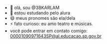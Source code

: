 - 👋 olá, sou @3BKARLAM
- 🌱 estou estudando pelo alura
- 😄 meus pronomes são ela/dela
- ⚡ fato curioso: eu amo teatro e músicas.
- você pode entrar em contato comigo: 00001090971643SP@al.educacao.sp.gov.br
<!---
3BKARLAM/3BKARLAM is a ✨ special ✨ repository because its `README.md` (this file) appears on your GitHub profile.
You can click the Preview link to take a look at your changes.
--->
